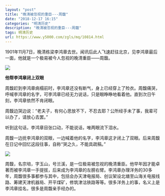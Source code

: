 ```yaml
---
layout: "post"
title: "晚清被忽视的重臣---周馥"
date: "2018-12-17 16:15"
categories: "明清历史"
description: "晚清被忽视的重臣---周馥"
tags: 明清历史
url: https://www.y5000.com/zgls/mq/10814.html
---
```






1901年11月7日，晚清栋梁李鸿章去世。闻讯后此人飞速赶往北京，见李鸿章最后一面，他就是一个极易被今人忽视的晚清重臣——周馥。

![](https://img.y5000.com/uploads/allimg/170116/8-1F116091J5A4.jpg)

**他帮李鸿章闭上双眼**

周馥赶到李鸿章病榻前时，李鸿章还没有断气，身上已经穿上了殓衣。周馥痛哭，呼喊李鸿章的名字，可李鸿章已经无力说话，只是眼睁睁地看着他。直到次日午刻，李鸿章依然不肯闭眼。

周馥边哭边说：“老夫子，有何心思放不下，不忍去耶？公所经手未了事，我辈可以办了，请放心去罢。”

听到这句话，李鸿章目张口动，不能说话，唯两眼流下泪水。

周馥一边抚李鸿章的双眼，一边喊着他的名字，李鸿章这才闭上了双眼。后来周馥在日记中回忆这段往事，自称“哭之久，不能具疏稿。”

![](https://img.y5000.com/uploads/allimg/170116/8-1F116091K5Z2.jpg)

周馥，名宗培，字玉山，号兰溪，是一位极易被忽视的晚清重臣。他早年因才能卓著而被李鸿章一手提拔，后来成为李鸿章的左膀右臂。李鸿章办理洋务的30多年，周馥很多事都参与其中，包括会办天津电报局、创议架设北塘至山海关电报线路、筹建天津机器局、开平煤矿，修筑津沽铁路等等。很多洋务上的事，名义上是李鸿章挂名，很多是周馥亲手经办的。

